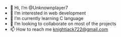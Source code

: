 - 👋 Hi, I’m @Unknownplayer7
- 👀 I’m interested in web development 
- 🌱 I’m currently learning C language
- 💞️ I’m looking to collaborate on most of the projects 
- 📫 How to reach me knightjack722@gmail.com 

<!---
Unknownplayer7/Unknownplayer7 is a ✨ special ✨ repository because its `README.md` (this file) appears on your GitHub profile.
You can click the Preview link to take a look at your changes.
--->
